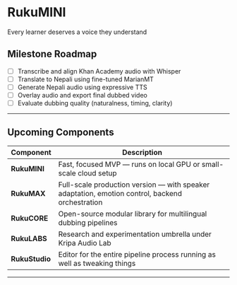 # RukuMINI
Every learner deserves a voice they understand

## Milestone Roadmap

- [ ] Transcribe and align Khan Academy audio with Whisper
- [ ] Translate to Nepali using fine-tuned MarianMT
- [ ] Generate Nepali audio using expressive TTS
- [ ] Overlay audio and export final dubbed video
- [ ] Evaluate dubbing quality (naturalness, timing, clarity)

---
## Upcoming Components

| Component    | Description                                                                 |
|--------------|-----------------------------------------------------------------------------|
| **RukuMINI** | Fast, focused MVP — runs on local GPU or small-scale cloud setup            |
| **RukuMAX**  | Full-scale production version — with speaker adaptation, emotion control, backend orchestration |
| **RukuCORE** | Open-source modular library for multilingual dubbing pipelines              |
| **RukuLABS** | Research and experimentation umbrella under Kripa Audio Lab                 |
| **RukuStudio** | Editor for the entire pipeline process running as well as tweaking things                 |

---
